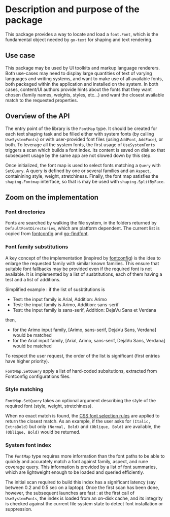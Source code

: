 # Description and purpose of the package

This package provides a way to locate and load a `font.Font`, which is the
fundamental object needed by `go-text` for shaping and text rendering.

## Use case

This package may be used by UI toolkits and markup language renderers. Both use-cases may need to display large quantities of text of varying languages and writing systems, and want to make use of all available fonts, both packaged within the application and installed on the system. In both cases, content/UI authors provide hints about the fonts that they want chosen (family names, weights, styles, etc...) and want the closest available match to the requested properties.

## Overview of the API

The entry point of the library is the `FontMap` type. It should be created for each text shaping task and be filled either with system fonts (by calling `UseSystemFonts`) or with user-provided font files (using `AddFont`, `AddFace`), or both.
To leverage all the system fonts, the first usage of `UseSystemFonts` triggers a scan which builds a font index. Its content is saved on disk so that subsequent usage by the same app are not slowed down by this step.

Once initialized, the font map is used to select fonts matching a `Query` with `SetQuery`. A query is defined by one or several families and an `Aspect`, containining style, weight, stretchiness. Finally, the font map satisfies the `shaping.Fontmap` interface, so that is may be used with `shaping.SplitByFace`.

## Zoom on the implementation

### Font directories

Fonts are searched by walking the file system, in the folders returned by `DefaultFontDirectories`, which are platform dependent.
The current list is copied from [fontconfig](https://gitlab.freedesktop.org/fontconfig/fontconfig) and [go-findfont](github.com/flopp/go-findfont).

### Font family substitutions

A key concept of the implementation (inspired by [fontconfig](https://gitlab.freedesktop.org/fontconfig/fontconfig)) is the idea to enlarge the requested family with similar known families.
This ensure that suitable font fallbacks may be provided even if the required font is not available.
It is implemented by a list of susbtitutions, each of them having a test and a list of additions.

Simplified example : if the list of susbtitutions is

- Test: the input family is Arial, Addition: Arimo
- Test: the input family is Arimo, Addition: sans-serif
- Test: the input family is sans-serif, Addition: DejaVu Sans et Verdana

then,

- for the Arimo input family, [Arimo, sans-serif, DejaVu Sans, Verdana] would be matched
- for the Arial input family, [Arial, Arimo, sans-serif, DejaVu Sans, Verdana] would be matched

To respect the user request, the order of the list is significant (first entries have higher priority).

`FontMap.SetQuery` apply a list of hard-coded subsitutions, extracted from
Fontconfig configurations files.

### Style matching

`FontMap.SetQuery` takes an optional argument describing the style of
the required font (style, weight, stretchiness).

When no exact match is found, the [CSS font selection rules](https://drafts.csswg.org/css-fonts/#font-prop) are applied to return the closest match.
As an example, if the user asks for `(Italic, ExtraBold)` but only `(Normal, Bold)` and `(Oblique, Bold)`
are available, the `(Oblique, Bold)` would be returned.

### System font index

The `FontMap` type requires more information than the font paths to be able to quickly and accurately
match a font against family, aspect, and rune coverage query. This information is provided by a list of font summaries,
which are lightweight enough to be loaded and queried efficiently.

The initial scan required to build this index has a significant latency (say between 0.2 and 0.5 sec on a laptop).
Once the first scan has been done, however, the subsequent launches are fast : at the first call of `UseSystemFonts`, the index is loaded from an on-disk cache, and its integrity is checked against the
current file system state to detect font installation or suppression.
